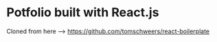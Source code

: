 # Potfolio built with React.js
Cloned from here --> https://github.com/tomschweers/react-boilerplate
